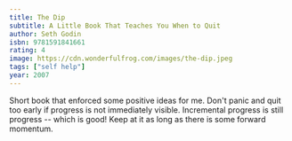 ```yaml
---
title: The Dip
subtitle: A Little Book That Teaches You When to Quit
author: Seth Godin
isbn: 9781591841661
rating: 4
image: https://cdn.wonderfulfrog.com/images/the-dip.jpeg
tags: ["self help"]
year: 2007
---
```


Short book that enforced some positive ideas for me. Don't panic and quit too early if progress is not immediately visible. Incremental progress is still progress -- which is good! Keep at it as long as there is some forward momentum.
